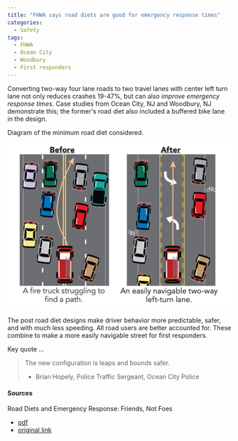 ```yaml
---
title: "FHWA says road diets are good for emergency response times"
categories:
  - Safety
tags:
  - FHWA
  - Ocean City
  - Woodbury
  - First responders
---
```


Converting two-way four lane roads to two travel lanes with center left turn lane not only reduces crashes 19-47%, but
can also _improve emergency response times_. Case studies from Ocean City, NJ and Woodbury, NJ demonstrate this; the
former's road diet also included a buffered bike lane in the design.

Diagram of the minimum road diet considered.

![4 lanes to 2 with a suicide lane](/images/img/safety/2016-fhwa-first-responder.png)

The post road diet designs make driver behavior more predictable, safer, and with much less speeding. All road users are
better accounted for. These combine to make a more easily navigable street for first responders.

Key quote ...

> The new configuration is leaps and bounds safer.
>
> - Brian Hopely, Police Traffic Sergeant, Ocean City Police

#### Sources

Road Diets and Emergency Response: Friends, Not Foes

- [pdf](/images/research/2016-fhwa-road-diet-response-times.pdf)
- [original link](https://safety.fhwa.dot.gov/road_diets/resources/pdf/fhwasa17020.pdf)
